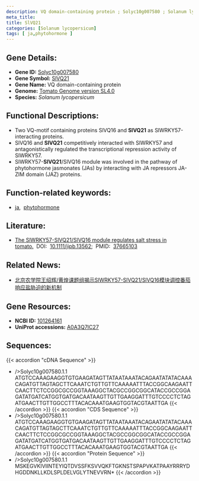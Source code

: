 ```yaml
---
description: VQ domain-containing protein ; Solyc10g007580 ; Solanum lycopersicum
meta_title:
title: SlVQ21
categories: [Solanum lycopersicum]
tags: [ ja,phytohormone ]
---
```


## Gene Details:
- **Gene ID:**	[Solyc10g007580](https://solgenomics.net/locus/Solyc10g007580/view)
- **Gene Symbol:** <u>SlVQ21</u>
- **Gene Name:** VQ domain-containing protein
- **Genome:** [Tomato Genome version SL4.0](https://solgenomics.net/organism/solanum_lycopersicum/genome)
- **Species:** *Solanum lycopersicum*

## Functional Descriptions:
   - Two VQ-motif containing proteins SlVQ16 and **SlVQ21** as SlWRKY57-interacting proteins.
   - SlVQ16 and **SlVQ21** competitively interacted with SlWRKY57 and antagonistically regulated the transcriptional repression activity of SlWRKY57.
   - SlWRKY57-**SlVQ21**/SlVQ16 module was involved in the pathway of phytohormone jasmonates (JAs) by interacting with JA repressors JA-ZIM domain (JAZ) proteins.

## Function-related keywords:
   - [ja](/tags/ja/),&nbsp;&nbsp;[phytohormone](/tags/phytohormone/)

## Literature:
   - [The SlWRKY57-SlVQ21/SlVQ16 module regulates salt stress in tomato.]( https://onlinelibrary.wiley.com/doi/full/10.1111/jipb.13562)&nbsp;&nbsp;DOI:&nbsp;&nbsp;[10.1111/jipb.13562](https://onlinelibrary.wiley.com/doi/full/10.1111/jipb.13562);&nbsp;&nbsp;PMID:&nbsp;&nbsp;[37665103](https://pubmed.ncbi.nlm.nih.gov/37665103/)

## Related News:
   - [北京农学院王绍辉/黄煌课题组揭示SlWRKY57-SlVQ21/SlVQ16模块调控番茄响应盐胁迫的新机制](https://mp.weixin.qq.com/s?__biz=MzIyOTY2NDYyNQ==&mid=2247580326&idx=7&sn=b7a240a8e94bbd2b7ddf70d629f02763&chksm=e9f9d7b3476ace3855a119067096b9aec881015c7c80965771c692fcbe3a32d31b2724eafba4&scene=27#wechat_redirect)

## Gene Resources:
- **NCBI ID:**  [101264161](https://www.ncbi.nlm.nih.gov/gene/?term=101264161)
- **UniProt accessions:** [A0A3Q7IC27](https://www.uniprot.org/uniprotkb/A0A3Q7IC27/entry)



## Sequences:
{{< accordion "cDNA Sequence" >}}
- />Solyc10g007580.1.1<br>
ATGTCCAAAGAAGGTGTGAAGATAGTTATAATAAATACAGAATATATACAAACAGATGTTAGTAGCTTCAAATCTGTTGTTCAAAAATTTACCGGCAAGAATTCAACTTCTCCGGCGCCGGTAAAGGCTACGCCGGCGGCATACCGCCGGAGATATGATCATGGTGATGACAATAAGTTGTTGAAGGATTTGTCCCCTCTAGATGAACTTGTTGGCCTTTACACAAATGAAGTGGTACGTAATTGA
{{< /accordion >}}
{{< accordion "CDS Sequence" >}}
- />Solyc10g007580.1.1<br>
ATGTCCAAAGAAGGTGTGAAGATAGTTATAATAAATACAGAATATATACAAACAGATGTTAGTAGCTTCAAATCTGTTGTTCAAAAATTTACCGGCAAGAATTCAACTTCTCCGGCGCCGGTAAAGGCTACGCCGGCGGCATACCGCCGGAGATATGATCATGGTGATGACAATAAGTTGTTGAAGGATTTGTCCCCTCTAGATGAACTTGTTGGCCTTTACACAAATGAAGTGGTACGTAATTGA
{{< /accordion >}}
{{< accordion "Protein Sequence" >}}
- />Solyc10g007580.1.1<br>
MSKEGVKIVIINTEYIQTDVSSFKSVVQKFTGKNSTSPAPVKATPAAYRRRYDHGDDNKLLKDLSPLDELVGLYTNEVVRN*
{{< /accordion >}}
